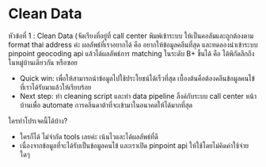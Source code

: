 # Clean Data

หัวข้อที่ 1 : Clean Data (จัดเรียงที่อยู่ที่ call center พิมพ์เข้าระบบ ให้เป็นคอลัมและถูกต้องตาม format thai address ค่ะ
ผลลัพธ์ที่เราอยากได้ คือ อยากให้ข้อมูลคลีนที่สุด และทดลองนำเข้าระบบ pinpoint geocoding api แล้วได้ผลลัพธ์การ matching ในระดับ B+ ขึ้นได้ คือ ได้พิกัดลึกถึงในหมู่บ้านเดียวกัน หรือซอย
- Quick win: เพื่อให้สามารถนำข้อมูลไปใช้ประโยชน์ได้เร็วที่สุด เบื้องต้นคือต้องคลีนข้อมูลคนไข้ที่เราได้รับมาแล้วให้เรียบร้อย
- Next step: ทำ cleaning script และทำ data pipeline ลิ้งค์กับระบบ call center หน้าบ้านเพื่อ automate การคลีนดาต้าที่จะเข้ามาในอนาคตให้ได้มากที่สุด

ใครทำโปรเจคนี้ได้บ้าง?
- ใครก็ได้ ไม่จำกัด tools เลยค่ะ เน้นไวและได้ผลลัพธ์ที่ดี
- เนื่องจากข้อมูลที่จะได้รับเป็นข้อมูลคนไข้ และเราเปิด pinpoint api ให้ใช้โดยไม่คิดค่าใช้จ่ายใดๆ
